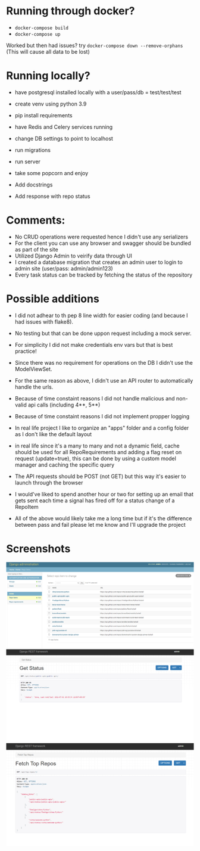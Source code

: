 # Running through docker?

- `docker-compose build`
- `docker-compose up`

Worked but then had issues? try `docker-compose down --remove-orphans`
(This will cause all data to be lost)

# Running locally?
- have postgresql installed locally with a user/pass/db = test/test/test
- create venv using python 3.9
- pip install requirements
- have Redis and Celery services running
- change DB settings to point to localhost
- run migrations
- run server
- take some popcorn and enjoy



- Add docstrings
- Add response with repo status

# Comments:
- No CRUD operations were requested hence I didn't use any serializers 
- For the client you can use any browser and swagger should be bundled as part of the site
- Utilized Django Admin to veirify data through UI 
- I created a database migration that creates an admin user to login to admin site (user/pass: admin/admin123)
- Every task status can be tracked by fetching the status of the repository


# Possible additions
- I did not adhear to th pep 8 line width for easier coding (and because I had issues with flake8).
- No testing but that can be done uppon request including a mock server.
- For simplicity I did not make credentials env vars but that is best practice!
- Since there was no requirement for operations on the DB I didn't use the ModelViewSet.
- For the same reason as above, I didn't use an API router to automatically handle the urls.
- Because of time constaint reasons I did not handle malicious and non-valid api calls (including 4**, 5**)
- Because of time constaint reasons I did not implement propper logging
- In real life project I like to organize an "apps" folder and a config folder as I don't like the default layout
- in real life since it's a many to many and not a dynamic field, cache should be used for all RepoRequirements and adding a flag reset on request (update=true), this can be done by using a custom model manager and caching the specific query
- The API requests should be POST (not GET) but this way it's easier to launch through the browser 
- I would've liked to spend another hour or two for setting up an email that gets sent each time a signal has
fired off for a status change of a RepoItem


- All of the above would likely take me a long time but if it's the difference between pass and fail
please let me know and I'll upgrade the project


# Screenshots

![django_admin](./screenshots/django_admin.png)
![get_status](./screenshots/get_status.png)
![top_repos](./screenshots/top_repos.png)